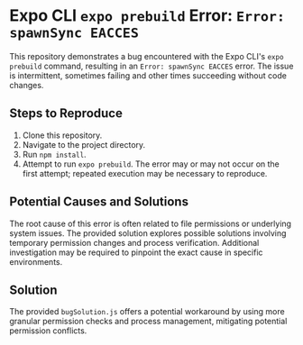 # Expo CLI `expo prebuild` Error: `Error: spawnSync EACCES`

This repository demonstrates a bug encountered with the Expo CLI's `expo prebuild` command, resulting in an `Error: spawnSync EACCES` error. The issue is intermittent, sometimes failing and other times succeeding without code changes.

## Steps to Reproduce

1. Clone this repository.
2. Navigate to the project directory.
3. Run `npm install`.
4. Attempt to run `expo prebuild`. The error may or may not occur on the first attempt; repeated execution may be necessary to reproduce.

## Potential Causes and Solutions

The root cause of this error is often related to file permissions or underlying system issues.  The provided solution explores possible solutions involving temporary permission changes and process verification.  Additional investigation may be required to pinpoint the exact cause in specific environments.

## Solution
The provided `bugSolution.js` offers a potential workaround by using more granular permission checks and process management,  mitigating potential permission conflicts.